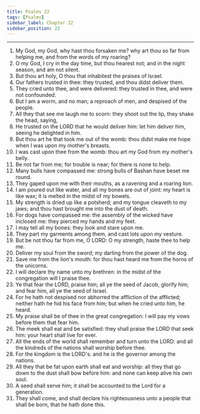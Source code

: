 ```yaml
---
title: Psalms 22
tags: [Psalms]
sidebar_label: Chapter 22
sidebar_position: 22
---
```


---
1. My God, my God, why hast thou forsaken me? why art thou so far from helping me, and from the words of my roaring?
2. O my God, I cry in the day time, but thou hearest not; and in the night season, and am not silent.
3. But thou art holy, O thou that inhabitest the praises of Israel.
4. Our fathers trusted in thee: they trusted, and thou didst deliver them.
5. They cried unto thee, and were delivered: they trusted in thee, and were not confounded.
6. But I am a worm, and no man; a reproach of men, and despised of the people.
7. All they that see me laugh me to scorn: they shoot out the lip, they shake the head, saying,
8. He trusted on the LORD that he would deliver him: let him deliver him, seeing he delighted in him.
9. But thou art he that took me out of the womb: thou didst make me hope when I was upon my mother's breasts.
10. I was cast upon thee from the womb: thou art my God from my mother's belly.
11. Be not far from me; for trouble is near; for there is none to help.
12. Many bulls have compassed me: strong bulls of Bashan have beset me round.
13. They gaped upon me with their mouths, as a ravening and a roaring lion.
14. I am poured out like water, and all my bones are out of joint: my heart is like wax; it is melted in the midst of my bowels.
15. My strength is dried up like a potsherd; and my tongue cleaveth to my jaws; and thou hast brought me into the dust of death.
16. For dogs have compassed me: the assembly of the wicked have inclosed me: they pierced my hands and my feet.
17. I may tell all my bones: they look and stare upon me.
18. They part my garments among them, and cast lots upon my vesture.
19. But be not thou far from me, O LORD: O my strength, haste thee to help me.
20. Deliver my soul from the sword; my darling from the power of the dog.
21. Save me from the lion's mouth: for thou hast heard me from the horns of the unicorns.
22. I will declare thy name unto my brethren: in the midst of the congregation will I praise thee.
23. Ye that fear the LORD, praise him; all ye the seed of Jacob, glorify him; and fear him, all ye the seed of Israel.
24. For he hath not despised nor abhorred the affliction of the afflicted; neither hath he hid his face from him; but when he cried unto him, he heard.
25. My praise shall be of thee in the great congregation: I will pay my vows before them that fear him.
26. The meek shall eat and be satisfied: they shall praise the LORD that seek him: your heart shall live for ever.
27. All the ends of the world shall remember and turn unto the LORD: and all the kindreds of the nations shall worship before thee.
28. For the kingdom is the LORD's: and he is the governor among the nations.
29. All they that be fat upon earth shall eat and worship: all they that go down to the dust shall bow before him: and none can keep alive his own soul.
30. A seed shall serve him; it shall be accounted to the Lord for a generation.
31. They shall come, and shall declare his righteousness unto a people that shall be born, that he hath done this.